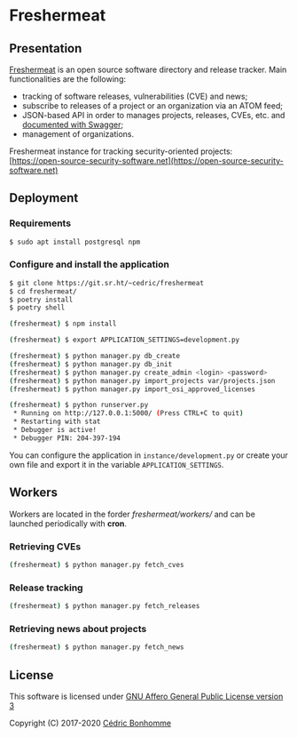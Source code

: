 # Freshermeat

## Presentation

[Freshermeat](https://sr.ht/~cedric/freshermeat) is an open source software
directory and release tracker.
Main functionalities are the following:

- tracking of software releases, vulnerabilities (CVE) and news;
- subscribe to releases of a project or an organization via an ATOM feed;
- JSON-based API in order to manages projects, releases, CVEs, etc. and
  [documented with Swagger](https://open-source-security-software.net/api/v2);
- management of organizations.

Freshermeat instance for tracking security-oriented projects:  
[https://open-source-security-software.net](https://open-source-security-software.net)


## Deployment

### Requirements

```bash
$ sudo apt install postgresql npm
```

### Configure and install the application


```bash
$ git clone https://git.sr.ht/~cedric/freshermeat
$ cd freshermeat/
$ poetry install
$ poetry shell

(freshermeat) $ npm install

(freshermeat) $ export APPLICATION_SETTINGS=development.py

(freshermeat) $ python manager.py db_create
(freshermeat) $ python manager.py db_init
(freshermeat) $ python manager.py create_admin <login> <password>
(freshermeat) $ python manager.py import_projects var/projects.json
(freshermeat) $ python manager.py import_osi_approved_licenses

(freshermeat) $ python runserver.py
 * Running on http://127.0.0.1:5000/ (Press CTRL+C to quit)
 * Restarting with stat
 * Debugger is active!
 * Debugger PIN: 204-397-194
```

You can configure the application in ``instance/development.py`` or create
your own file and export it in the variable ``APPLICATION_SETTINGS``.


## Workers

Workers are located in the forder _freshermeat/workers/_ and can be launched
periodically with __cron__.

### Retrieving CVEs

```bash
(freshermeat) $ python manager.py fetch_cves
```

### Release tracking

```bash
(freshermeat) $ python manager.py fetch_releases
```

### Retrieving news about projects

```bash
(freshermeat) $ python manager.py fetch_news
```


## License

This software is licensed under
[GNU Affero General Public License version 3](https://www.gnu.org/licenses/agpl-3.0.html)

Copyright (C) 2017-2020 [Cédric Bonhomme](https://www.cedricbonhomme.org)

